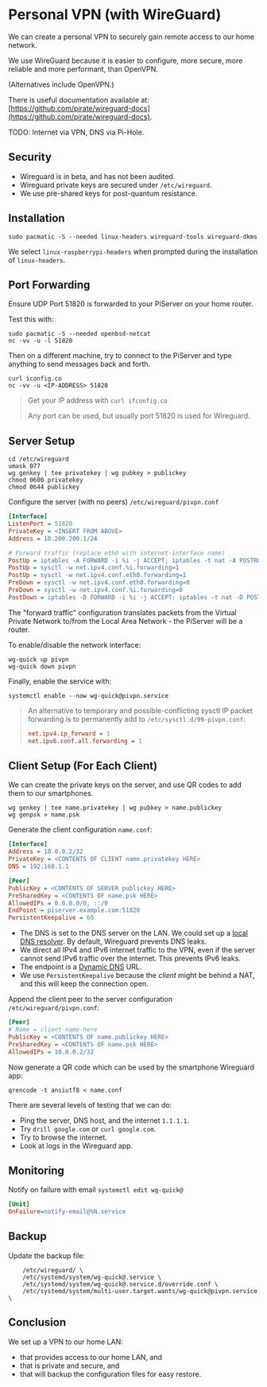 # Personal VPN \(with WireGuard\)

We can create a personal VPN to securely gain remote access to our home network.

We use WireGuard because it is easier to configure, more secure, more reliable and more performant, than OpenVPN.

\(Alternatives include OpenVPN.\)

There is useful documentation available at: [https://github.com/pirate/wireguard-docs](https://github.com/pirate/wireguard-docs).

TODO: Internet via VPN, DNS via Pi-Hole.

## Security

* Wireguard is in beta, and has not been audited.
* Wireguard private keys are secured under `/etc/wireguard`.
* We use pre-shared keys for post-quantum resistance.

## Installation

```console
sudo pacmatic -S --needed linux-headers wireguard-tools wireguard-dkms
```

We select `linux-raspberrypi-headers` when prompted during the installation of `linux-headers`.

## Port Forwarding

Ensure UDP Port 51820 is forwarded to your PiServer on your home router.

Test this with:

```console
sudo pacmatic -S --needed openbsd-netcat
nc -vv -u -l 51820
```

Then on a different machine, try to connect to the PiServer and type anything to send messages back and forth.

```console
curl iconfig.co
nc -vv -u <IP-ADDRESS> 51820
```

> Get your IP address with `curl ifconfig.co`
>
> Any port can be used, but usually port 51820 is used for Wireguard.

## Server Setup

```console
cd /etc/wireguard
umask 077
wg genkey | tee privatekey | wg pubkey > publickey
chmod 0600 privatekey
chmod 0644 publickey
```

Configure the server \(with no peers\) `/etc/wireguard/pivpn.conf`

```ini
[Interface]
ListenPort = 51820
PrivateKey = <INSERT FROM ABOVE>
Address = 10.200.200.1/24

# Forward traffic (replace eth0 with internet-interface name)
PostUp = iptables -A FORWARD -i %i -j ACCEPT; iptables -t nat -A POSTROUTING -o eth0 -j MASQUERADE
PostUp = sysctl -w net.ipv4.conf.%i.forwarding=1
PostUp = sysctl -w net.ipv4.conf.eth0.forwarding=1
PreDown = sysctl -w net.ipv4.conf.eth0.forwarding=0
PreDown = sysctl -w net.ipv4.conf.%i.forwarding=0
PostDown = iptables -D FORWARD -i %i -j ACCEPT; iptables -t nat -D POSTROUTING -o eth0 -j MASQUERADE
```

The "forward traffic" configuration translates packets from the Virtual Private Network to/from the Local Area Network - the PiServer will be a router.

To enable/disable the network interface:

```console
wg-quick up pivpn
wg-quick down pivpn
```

Finally, enable the service with:

```console
systemctl enable --now wg-quick@pivpn.service
```

> An alternative to temporary and possible-conflicting sysctl IP packet forwarding is to permanently add to `/etc/sysctl.d/99-pivpn.conf`:
>
> ```ini
> net.ipv4.ip_forward = 1
> net.ipv6.conf.all.forwarding = 1
> ```

## Client Setup \(For Each Client\)

We can create the private keys on the server, and use QR codes to add them to our smartphones.

```console
wg genkey | tee name.privatekey | wg pubkey > name.publickey
wg genpsk > name.psk
```

Generate the client configuration `name.conf`:

```ini
[Interface]
Address = 10.0.0.2/32
PrivateKey = <CONTENTS OF CLIENT name.privatekey HERE>
DNS = 192.168.1.1

[Peer]
PublicKey = <CONTENTS OF SERVER publickey HERE>
PreSharedKey = <CONTENTS OF name.psk HERE>
AllowedIPs = 0.0.0.0/0, ::/0
EndPoint = piserver.example.com:51820
PersistentKeepalive = 60
```

* The DNS is set to the DNS server on the LAN. We could set up a [local DNS resolver](/pi-hole.md). By default, Wireguard prevents DNS leaks.
* We direct all IPv4 and IPv6 internet traffic to the VPN, even if the server cannot send IPv6 traffic over the internet. This prevents IPv6 leaks.
* The endpoint is a [Dynamic DNS](/dynamic-dns-duckdns.md) URL.
* We use `PersistentKeepalive` because the _client_ might be behind a NAT, and this will keep the connection open.

Append the client peer to the server configuration `/etc/wireguard/pivpn.conf`:

```ini
[Peer]
# Name = client-name-here
PublicKey = <CONTENTS OF name.publickey HERE>
PreSharedKey = <CONTENTS OF name.psk HERE>
AllowedIPs = 10.0.0.2/32
```

Now generate a QR code which can be used by the smartphone Wireguard app:

```console
qrencode -t ansiutf8 < name.conf
```

There are several levels of testing that we can do:

* Ping the server, DNS host, and the internet `1.1.1.1`.
* Try `drill google.com` or `curl google.com`.
* Try to browse the internet.
* Look at logs in the Wireguard app.

## Monitoring

Notify on failure with email `systemctl edit wg-quick@`

```ini
[Unit]
OnFailure=notify-email@%N.service
```

## Backup

Update the backup file:

```
    /etc/wireguard/ \
    /etc/systemd/system/wg-quick@.service \
    /etc/systemd/system/wg-quick@.service.d/override.conf \
    /etc/systemd/system/multi-user.target.wants/wg-quick@pivpn.service \
```

## Conclusion

We set up a VPN to our home LAN:

* that provides access to our home LAN, and
* that is private and secure, and
* that will backup the configuration files for easy restore.



